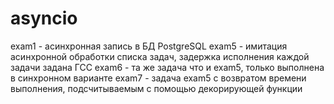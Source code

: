 # asyncio

exam1 - асинхронная запись в БД PostgreSQL
exam5 - имитация асинхронной обработки списка задач, задержка исполнения каждой задачи задана ГСС
exam6 - та же задача что и exam5, только выполнена в синхронном варианте
exam7 - задача exam5 с возвратом времени выполнения, подсчитываемым с помощью декорирующей функции